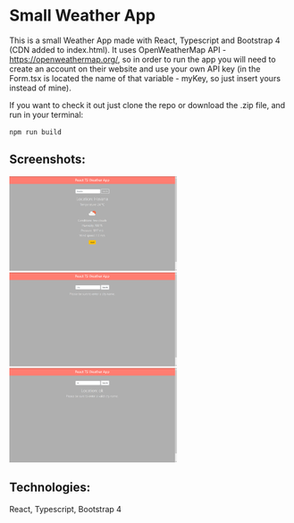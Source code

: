 # Small Weather App

This is a small Weather App made with React, Typescript and Bootstrap 4 (CDN added to index.html). It uses OpenWeatherMap API - https://openweathermap.org/, so in order to run the app you will need to create an account on their website and use your own API key (in the Form.tsx is located the name of that variable - myKey, so just insert yours instead of mine).

If you want to check it out just clone the repo or download the .zip file, and run in your terminal: 
```
npm run build 

``` 
## Screenshots:
<img src="images/weather1.png" width="300" /> <img src="images/weather2.png" width="300" /> 
<img src="images/weather3.png" width="300" /> 

## Technologies: 
React, Typescript, Bootstrap 4